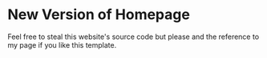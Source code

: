 # New Version of Homepage
Feel free to steal this website's source code but please and the reference to my page if you like this template.
